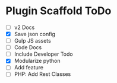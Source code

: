 Plugin Scaffold ToDo
====================

 - [ ] v2 Docs
 - [x] Save json config
 - [ ] Gulp JS assets
 - [ ] Code Docs
 - [ ] Include Developer Todo
 - [x] Modularize python
 - [ ] Add feature
 - [ ] PHP: Add Rest Classes
